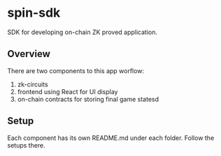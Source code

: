 # spin-sdk

SDK for developing on-chain ZK proved application.

## Overview

There are two components to this app worflow:

1. zk-circuits
2. frontend using React for UI display
3. on-chain contracts for storing final game statesd

## Setup

Each component has its own README.md under each folder. Follow the setups there.
